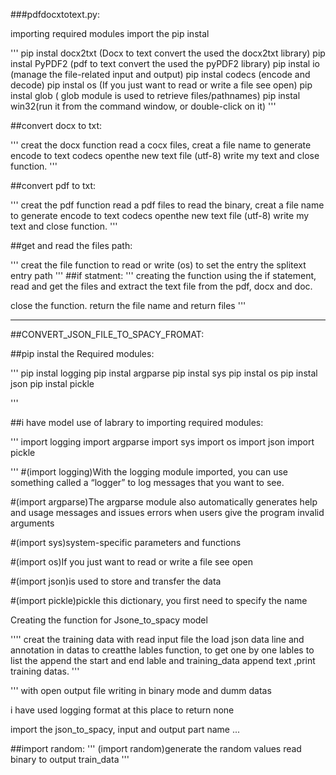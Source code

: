   ###pdfdocxtotext.py: 

importing required modules
import the pip instal 

'''
pip instal docx2txt (Docx to text convert the used the docx2txt library)
pip instal PyPDF2 (pdf to text convert the used the pyPDF2 library)
pip instal io (manage the file-related input and output)
pip instal codecs (encode and decode)
pip instal os (If you just want to read or write a file see open)
pip instal glob ( glob module is used to retrieve files/pathnames)
pip instal win32(run it from the command window, or double-click on it)
'''


##convert docx to txt:

'''
creat the docx function read a cocx files, creat a file name to generate encode
to text  codecs openthe new text file (utf-8) write my text and close function.
'''

##convert pdf to txt:

'''
creat the pdf function read a pdf files to read the binary, creat a file name to generate encode
to text  codecs openthe new text file (utf-8) write my text and close function.
'''

##get and read the files path:

'''
creat the file function to read or write (os) to set the entry the splitext entry path
'''
##if statment:
'''
creating the function using the if statement, read and get the files and extract the text file from the pdf, docx and doc.

close the function.
return the file name and return files
'''

----------------------------------------------------------------------------------------------------------------------------

##CONVERT_JSON_FILE_TO_SPACY_FROMAT:



##pip instal the Required modules:

'''
 pip instal logging
 pip instal argparse
 pip instal sys
 pip instal os
 pip instal json
 pip instal pickle
 
 '''
 
 ##i have model use of labrary to importing required modules:

'''
 import logging
 import argparse
 import sys
 import os
 import json
 import pickle

'''
#(import logging)With the logging module imported, you can use something called a “logger” to log messages that you want to see.

#(import argparse)The argparse module also automatically generates help and usage messages and issues errors when users give the program invalid arguments

#(import sys)system-specific parameters and functions

#(import os)If you just want to read or write a file see open

#(import json)is used to store and transfer the data

#(import pickle)pickle this dictionary, you first need to specify the name

Creating the function for Jsone_to_spacy model

''''
creat the training data with read input file   the load json data line
and annotation in datas to creatthe lables function, to get one by one lables to list
the append the start and end lable and training_data append text ,print training datas.
'''

'''
with open output file writing in binary mode and dumm datas

i have used logging format at this place to return none 

import the json_to_spacy, input and output part name
...

##import random:
'''
(import random)generate the random values read binary to output train_data
'''

